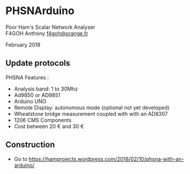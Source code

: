 # PHSNArduino #
Poor Ham's Scalar Network Analyser  <br>
F4GOH Anthony f4goh@orange.fr <br>

February 2018

## Update protocols ##
PHSNA Features :

- Analysis band: 1 to 30Mhz
- Ad9850 or AD9851
- Arduino UNO
- Remote Display: autonomous mode (optional not yet developed)
- Wheatstone bridge measurement coupled with with an AD8307
- 1206 CMS Components
- Cost between 20 € and 30 €
	
## Construction ##
- Go to https://hamprojects.wordpress.com/2018/02/10/phsna-with-an-arduino/
